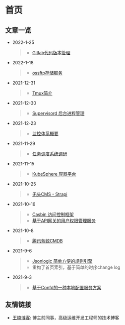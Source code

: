 # 首页

## 文章一览

* 2022-1-25
  > * [Gitlab代码版本管理](业务方案/CICD/gitlab.md)
* 2022-1-18
  > * [ossftp存储服务](tech_tutorial/云原生/ossftp.md)
* 2021-12-31
  > * [Tmux简介](tech_tutorial/linux工具/tmux.md)
* 2021-12-30
  > * [Supervisord 后台进程管理](tech_tutorial/linux工具/supervisor.md)
* 2021-12-23
  > * [监控体系概要](业务方案/监控告警/monitoring_system_summary.md)
* 2021-11-29
  > * [任务调度系统调研](业务方案/任务调度/task_scheduling.md)
* 2021-11-15
  > * [KubeSphere 容器平台](tech_tutorial/虚拟化/kubesphere.md)
* 2021-10-25
  > * [无头CMS - Strapi](业务方案/内容管理/headless-cms.md) 
* 2021-10-16
  > * [Casbin 访问控制框架](业务方案/权限管控/casbin.md)
  > * [基于API网关的用户权限管理服务](业务方案/权限管控/api_gateway_auth.md)
* 2021-10-8
  > * [腾讯蓝鲸CMDB](业务方案/配置管理/bk_cmdb.md)
* 2021-9-6
  > * [Jsonlogic 简单方便的规则引擎](tech_tutorial/workflow/jsonlogic.md)
  > * 重构了首页索引，基于简单的时序change log
* 2021-9-3
  > * [基于Confd的一种本地配置服务方案](业务方案/配置管理/基于confd的本地服务配置管理.md)

## 友情链接

* [王楠博客](https://vinnywang.com/): 博主前同事，高级运维开发工程师的技术博客
